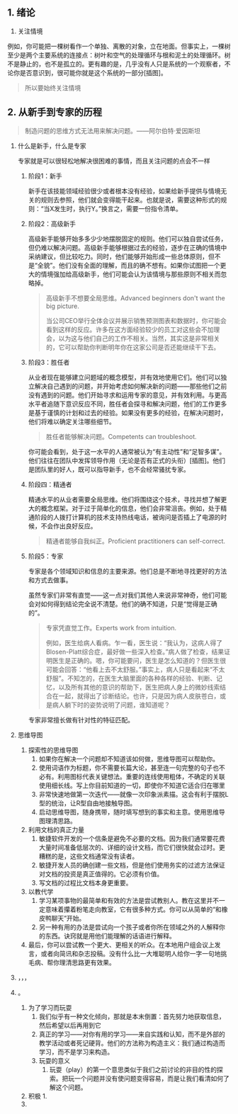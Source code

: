

## 1. 绪论

1. 关注情境

例如，你可能把一棵树看作一个单独、离散的对象，立在地面。但事实上，一棵树至少是两个主要系统的连接点：树叶和空气的处理循环与根和泥土的处理循环。树不是静止的，也不是孤立的。更有趣的是，几乎没有人只是系统的一个观察者，不论你是否意识到，很可能你就是这个系统的一部分[插图]。

> 所以要始终关注情境

## 2. 从新手到专家的历程

> 制造问题的思维方式无法用来解决问题。——阿尔伯特·爱因斯坦

1. 什么是新手，什么是专家

   专家就是可以很轻松地解决很困难的事情，而且关注问题的点会不一样

   1. 阶段1：新手

      新手在该技能领域经验很少或者根本没有经验，如果给新手提供与情境无关的规则去参照，他们就会变得能干起来。也就是说，需要这种形式的规则：“当X发生时，执行Y。”换言之，需要一份指令清单。

   2. 阶段2：高级新手

      高级新手能够开始多多少少地摆脱固定的规则。他们可以独自尝试任务，但仍难以解决问题。高级新手能够根据过去的经验，逐步在正确的情境中采纳建议，但比较吃力。同时，他们能够开始形成一些总体原则，但不是“全貌”。他们没有全面的理解，而且的确不想有。如果你试图把一个更大的情境强加给高级新手，他们可能会认为该情境与那些原则不相关而忽略掉。

      > 高级新手不想要全局思维。Advanced beginners don't want the big picture.
      >
      > 当公司CEO举行全体会议并展示销售预测图表和数据时，你可能会看到这样的反应。许多在这方面经验较少的员工对这些会不加理会，以为这与他们自己的工作不相关。当然，其实这是非常相关的，它可以帮助你判断明年你在这家公司是否还能继续干下去。

   3. 阶段3：胜任者

      从业者现在能够建立问题域的概念模型，并有效地使用它们。他们可以独立解决自己遇到的问题，并开始考虑如何解决新的问题——那些他们之前没有遇到的问题。他们开始寻求和运用专家的意见，并有效利用。与更高水平者追随下意识反应不同，胜任者会探寻和解决问题，他们的工作更多是基于谨慎的计划和过去的经验。如果没有更多的经验，在解决问题时，他们将难以确定关注哪些细节。

      > 胜任者能够解决问题。Competents can troubleshoot.

      你可能会看到，处于这一水平的人通常被认为“有主动性”和“足智多谋”。他们往往在团队中发挥领导作用（无论是否有正式的头衔）[插图]。他们是团队里的好人，既可以指导新手，也不会经常骚扰专家。

   4. 阶段四：精通者

      精通水平的从业者需要全局思维。他们将围绕这个技术，寻找并想了解更大的概念框架。对于过于简单化的信息，他们会非常沮丧。例如，处于精通阶段的人拨打计算机的技术支持热线电话，被询问是否插上了电源的时候，不会作出良好反应。

      > 精通者能够自我纠正。Proficient practitioners can self-correct.

   5. 阶段5：专家

      专家是各个领域知识和信息的主要来源。他们总是不断地寻找更好的方法和方式去做事。

      虽然专家们非常有直觉——这一点对我们其他人来说非常神奇，他们可能会对如何得到结论完全说不清楚。他们的确不知道，只是“觉得是正确的”。

      > 专家凭直觉工作。Experts work from intuition.
      >
      > 例如，医生给病人看病。乍一看，医生说：“我认为，这病人得了Blosen-Platt综合症，最好做一些深入检查。”病人做了检查，结果证明医生是正确的。嗯，你可能要问，医生是怎么知道的？但医生很可能会回答：“他看上去不太舒服。”事实上，病人只是看起来“不太舒服”。不知怎的，在医生大脑里面的各种各样的经验、判断、记忆，以及所有其他的意识的帮助下，医生把病人身上的微妙线索结合在一起，就得出了诊断结论。也许，只是因为病人皮肤苍白，或是病人躺下时的姿势说明了问题，谁知道呢？

      专家非常擅长做有针对性的特征匹配。

2. 思维导图
	1. 探索性的思维导图
		1. 如果你在解决一个问题却不知道该如何做，思维导图可以帮助你。
		2. 使用词语作为标题，你不需要长篇大论，甚至连一句完整的句子也不必有。利用图标代表关键想法。重要的连线使用粗体，不确定的关联使用细长线。写上你目前知道的一切，即使你不知道它适合归在哪里
		3. 非常快速地做第一次迭代——就像一次印象派素描。这会有利于摆脱L型的统治，让R型自由地接触导图。
		4. 启动思维导图，随身携带，随时填写想到的事实和主意。使用思维导图理清思路。
	2. 利用文档的真正力量
		1. 敏捷软件开发的一个信条是避免不必要的文档。因为我们通常要花费大量时间准备低层次的、详细的设计文档，而它们很快就会过时。更糟糕的是，这些文档通常没有读者。
		2. 敏捷开发人员的确创建一些文档，但是他们使用务实的过滤方法保证对文档的投资是真正值得的。它必须有价值。
		3. 写文档的过程比文档本身更重要。
	3. 以教代学
		1. 学习某项事物的最简单和有效的方法是尝试教别人。教在这里并不一定意味着攥着粉笔走向教室，它有很多种方式。你可以从简单的“和橡皮鸭聊天”开始。
		2. 另一种有用的办法是尝试向一个孩子或者你所在领域之外的人解释你的东西。诀窍就是用他们能理解的话语进行解释。
	4. 最后，你可以尝试教一个更大、更相关的听众。在本地用户组会议上发言，或者向简讯和杂志投稿。没有什么比一大堆聪明人给你一字一句地挑毛病、帮你理清思路更有效果。
3. ，，，
4. 
	。
	1. 为了学习而玩耍
		1. 我们似乎有一种文化倾向，那就是本末倒置：首先努力地获取信息，然后希望以后再用到它
		2. 真正的学习——对你有用的学习——来自实践和认知，而不是外部的教学活动或者死记硬背。他们的方法称为构造主义：我们通过构造而学习，而不是学习来构造。
		3. 玩耍的意义
			1. 玩耍（play）的第一个意思类似于我们之前讨论的非目的性的探索。把玩一个问题并没有使问题变得容易，而是让我们看清如何了解这个问题。
	2. 积极
		1. 
	3. 

